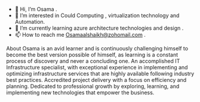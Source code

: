 - 👋 Hi, I’m Osama .
- 👀 I’m interested in Could Computing , virtualization technology and Automation. 
- 🌱 I’m currently learning azure architecture technologies and design .
- 📫 How to reach me Osamaalshaikh@zohomail.com .

About
Osama is an avid learner and is continuously challenging himself to become the best version possible of himself, as learning is a constant process of discovery and never a concluding one.
An accomplished IT Infrastructure specialist, with exceptional experience in
implementing and optimizing infrastructure services that are highly available
following industry best practices.
Accredited project delivery with a focus on efficiency and planning. Dedicated to professional growth by exploring, learning, and implementing new technologies that empower the business.
